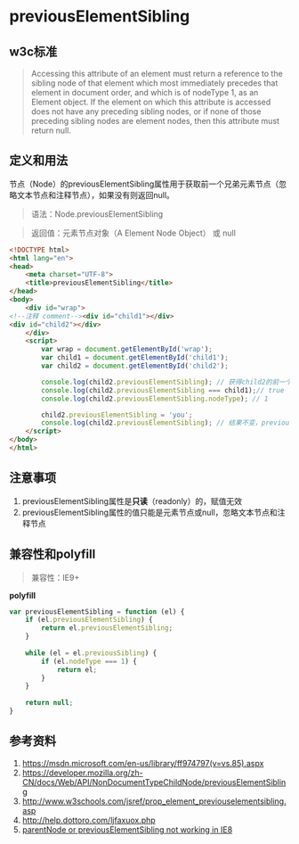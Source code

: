 # previousElementSibling

## w3c标准
>  Accessing this attribute of an element must return a reference to the sibling node of that element which most immediately precedes that element in document order, and which is of nodeType 1, as an Element object. If the element on which this attribute is accessed does not have any preceding sibling nodes, or if none of those preceding sibling nodes are element nodes, then this attribute must return null.

## 定义和用法
节点（Node）的previousElementSibling属性用于获取前一个兄弟元素节点（忽略文本节点和注释节点），如果没有则返回null。

> 语法：Node.previousElementSibling

> 返回值：元素节点对象（A Element Node Object） 或 null

```html
<!DOCTYPE html>
<html lang="en">
<head>
    <meta charset="UTF-8">
    <title>previousElementSibling</title>
</head>
<body>
    <div id="wrap">
<!--注释 comment--><div id="child1"></div>
<div id="child2"></div>
    </div>
    <script>
        var wrap = document.getElementById('wrap');
        var child1 = document.getElementById('child1');
        var child2 = document.getElementById('child2');

        console.log(child2.previousElementSibling); // 获得child2的前一个兄弟元素节点：child1（忽略了注释节点和文本节点）
        console.log(child2.previousElementSibling === child1);// true
        console.log(child2.previousElementSibling.nodeType); // 1

        child2.previousElementSibling = 'you';
        console.log(child2.previousElementSibling); // 结果不变，previousElementSibling是只读的
    </script>
</body>
</html>
```
## 注意事项
1. previousElementSibling属性是**只读**（readonly）的，赋值无效
2. previousElementSibling属性的值只能是元素节点或null，忽略文本节点和注释节点

## 兼容性和polyfill

> 兼容性：IE9+

**polyfill**
```javascript
var previousElementSibling = function (el) {
    if (el.previousElementSibling) {
        return el.previousElementSibling;
    }
    
    while (el = el.previousSibling) {
        if (el.nodeType === 1) {
            return el;
        }
    }
    
    return null;
}
```

## 参考资料
1. https://msdn.microsoft.com/en-us/library/ff974797(v=vs.85).aspx
2. https://developer.mozilla.org/zh-CN/docs/Web/API/NonDocumentTypeChildNode/previousElementSibling
3. http://www.w3schools.com/jsref/prop_element_previouselementsibling.asp
4. http://help.dottoro.com/ljfaxuox.php
5. [parentNode or previousElementSibling not working in IE8](http://stackoverflow.com/questions/5197825/parentnode-or-previouselementsibling-not-working-in-ie8)